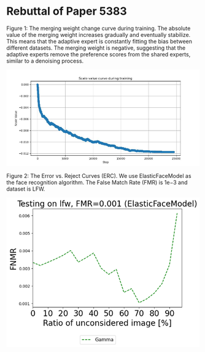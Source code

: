 # Rebuttal of Paper 5383

Figure 1: The merging weight change curve during training. The absolute value of the merging weight increases gradually and eventually stabilize. This means that the adaptive expert is constantly fitting the bias between different datasets. The merging weight is negative, suggesting that the adaptive experts remove the preference scores from the shared experts, similar to a denoising process.

<img src="resources/scale.jpg">


Figure 2: The Error vs. Reject Curves (ERC). We use ElasticFaceModel as the face recognition algorithm. The False Match Rate (FMR) is 1e−3 and dataset is LFW.

<img src="resources/lfw_0.001_ElasticFaceModel.png">
